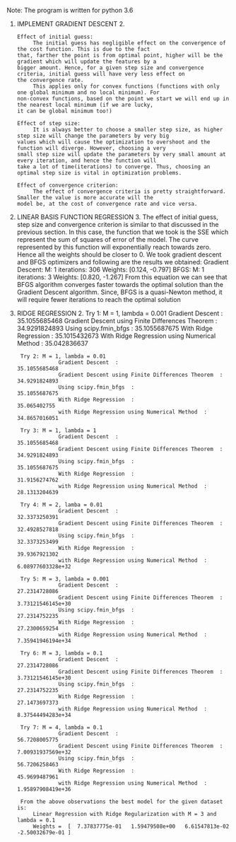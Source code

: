 Note: The program is written for python 3.6 

1. IMPLEMENT GRADIENT DESCENT
    2. 
       
       Effect of initial guess:
            The initial guess has negligible effect on the convergence of the cost function. This is due to the fact
       that, farther the point is from optimal point, higher will be the gradient which will update the features by a 
       bigger amount. Hence, for a given step size and convergence criteria, initial guess will have very less effect on
       the convergence rate.
            This applies only for convex functions (functions with only one global minimum and no local minimum). For
       non-convex functions, based on the point we start we will end up in the nearest local minimum (if we are lucky, 
       it can be global minimum too!)
       
       Effect of step size:
            It is always better to choose a smaller step size, as higher step size will change the parameters by very big
       values which will cause the optimization to overshoot and the function will diverge. However, choosing a very
       small step size will update the parameters by very small amount at every iteration, and hence the function will
       take a lot of time(iterations) to converge. Thus, choosing an optimal step size is vital in optimization problems.
       
       Effect of convergence criterion:
            The effect of convergence criteria is pretty straightforward. Smaller the value is more accurate will the 
       model be, at the cost of convergence rate and vice versa.


2. LINEAR BASIS FUNCTION REGRESSION
    3. The effect of initial guess, step size and convergence criterion is similar to that discussed in the previous
       section. In this case, the function that we took is the SSE which represent the sum of squares of error 
       of the model. The curve represented by this function will exponentially reach towards zero. Hence all the weights
       should be closer to 0.
       We took gradient descent and BFGS optimizers and following are the results we obtained:
            Gradient Descent:
                M:          1
                iterations: 306
                Weights:    [0.124, -0.797]
            BFGS:
                M:          1
                iterations: 3
                Weights:    [0.820, -1.267]
       From this equation we can see that BFGS algorithm converges faster towards the optimal solution than the Gradient
       Descent algorithm. Since, BFGS is a quasi-Newton method, it will require fewer iterations to reach the optimal 
       solution 
       
3. RIDGE REGRESSION
    2. 
        Try 1: M = 1, lambda = 0.001
                    Gradient Descent  :                                   35.1055685468
                    Gradient Descent using Finite Differences Theorem  :  34.9291824893
                    Using scipy.fmin_bfgs  :                              35.1055687675
                    With Ridge Regression  :                              35.1015432673
                    With Ridge Regression using Numerical Method  :       35.042836637
        
        Try 2: M = 1, lambda = 0.01
                    Gradient Descent  :                                   35.1055685468
                    Gradient Descent using Finite Differences Theorem  :  34.9291824893
                    Using scipy.fmin_bfgs  :                              35.1055687675
                    With Ridge Regression  :                              35.065402755
                    with Ridge Regression using Numerical Method  :       34.8657016051
                
        Try 3: M = 1, lambda = 1
                    Gradient Descent  :                                   35.1055685468
                    Gradient Descent using Finite Differences Theorem  :  34.9291824893
                    Using scipy.fmin_bfgs  :                              35.1055687675
                    With Ridge Regression  :                              31.9156274762
                    with Ridge Regression using Numerical Method  :       28.1313204639

        Try 4: M = 2, lamba = 0.01
                    Gradient Descent  :                                   32.3373250391
                    Gradient Descent using Finite Differences Theorem  :  32.4928527818
                    Using scipy.fmin_bfgs  :                              32.3373253499
                    With Ridge Regression  :                              39.9367921302
                    with Ridge Regression using Numerical Method  :       6.08977603328e+32
 
        Try 5: M = 3, lambda = 0.001
                    Gradient Descent  :                                   27.2314728086
                    Gradient Descent using Finite Differences Theorem  :  3.73121546145e+30
                    Using scipy.fmin_bfgs  :                              27.2314752235
                    With Ridge Regression  :                              27.2300659254
                    with Ridge Regression using Numerical Method  :       7.35941946194e+34
                    
        Try 6: M = 3, lambda = 0.1
                    Gradient Descent  :                                   27.2314728086
                    Gradient Descent using Finite Differences Theorem  :  3.73121546145e+30
                    Using scipy.fmin_bfgs  :                              27.2314752235
                    With Ridge Regression  :                              27.1473697373
                    with Ridge Regression using Numerical Method  :       8.37544494283e+34
                    
        Try 7: M = 4, lambda = 0.1
                    Gradient Descent  :                                   56.7208005775
                    Gradient Descent using Finite Differences Theorem  :  7.00931937569e+32
                    Using scipy.fmin_bfgs  :                              56.7206258463
                    With Ridge Regression  :                              45.9699487961
                    with Ridge Regression using Numerical Method  :       1.95897908419e+36
        
        From the above observations the best model for the given dataset is:
            Linear Regression with Ridge Regularization with M = 3 and lambda = 0.1
            Weights =  [  7.37837775e-01   1.59479508e+00   6.61547813e-02  -2.50032679e-01 ]